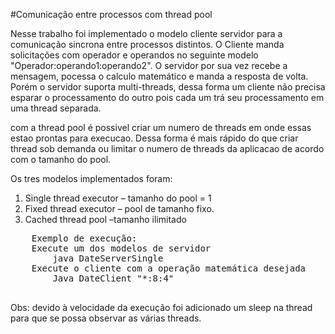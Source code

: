 #Comunicação entre processos com thread pool

<p>
	Nesse trabalho foi implementado o modelo cliente servidor para a comunicação sincrona entre processos distintos. O Cliente manda solicitações com operador e operandos no seguinte modelo "Operador:operando1:operando2". O servidor por sua vez recebe a mensagem, pocessa o calculo matemático e manda a resposta de volta. Porém o servidor suporta multi-threads, dessa forma um cliente não precisa esparar o processamento do outro pois cada um trá seu processamento em uma thread separada. 
</p>
<p>
	com a thread pool é possivel criar um numero de threads em onde essas estao prontas para execucao. Dessa forma é mais rápido do que criar thread sob demanda ou limitar o numero de threads da aplicacao de acordo com o tamanho do pool.
</p>
<p>
	Os tres modelos implementados foram:
	<ol>
		<li>Single thread executor – tamanho do pool = 1</li>
		<li>Fixed thread executor – pool de tamanho fixo.</li>
		<li> Cached thread pool –tamanho ilimitado</li>
	</ol>
</p>
<p>	<pre>
	Exemplo de execução:
	Execute um dos modelos de servidor
		java DateServerSingle
	Execute o cliente com a operação matemática desejada
		Java DateClient "*:8:4"
	</pre>
	Obs: devido à velocidade da execução foi adicionado um sleep na thread para que se possa observar as várias threads.
</p>
